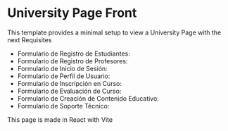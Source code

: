 # University Page Front

This template provides a minimal setup to view a University Page with the next Requisites 

*	Formulario de Registro de Estudiantes: 
*	Formulario de Registro de Profesores: 
*	Formulario de Inicio de Sesión: 
*	Formulario de Perfil de Usuario: 
*	Formulario de Inscripción en Curso: 
*	Formulario de Evaluación de Curso: 
*	Formulario de Creación de Contenido Educativo: 
*	Formulario de Soporte Técnico: 

This page is made in React with Vite
